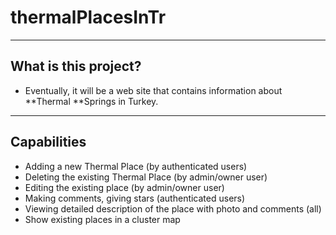 # thermalPlacesInTr

---

## What is this project?

- Eventually, it will be a web site that contains information about **Thermal **Springs in Turkey.

---

## Capabilities

- Adding a new Thermal Place (by authenticated users)
- Deleting the existing Thermal Place (by admin/owner user)
- Editing the existing place (by admin/owner user)
- Making comments, giving stars (authenticated users)
- Viewing detailed description of the place with photo and comments (all)
- Show existing places in a cluster map
